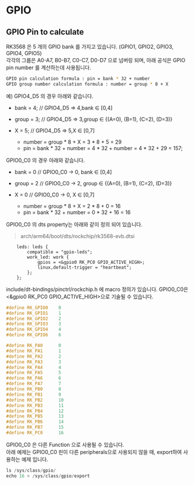 # GPIO 

## GPIO Pin to calculate

RK3568 은 5 개의 GPIO bank 를 가지고 있습니다. (GPIO1, GPIO2, GPIO3, GPIO4, GPIO5)  
각각의 그룹은 A0-A7, B0-B7, C0-C7, D0-D7 으로 넘버링 되며, 아래 공식은 GPIO pin number 를 계산하는데 사용됩니다. 

```bash
GPIO pin calculation formula : pin = bank * 32 + number
GPIO group number calculation formula : number = group * 8 + X
```

예) GPIO4_D5 의 경우 아래와 같습니다.
- bank		=	4;	//	GPIO4_D5 => 4,bank ∈ [0,4]
- group		=	3;	//	GPIO4_D5 => 3,group ∈ {(A=0), (B=1), (C=2), (D=3)}
- X			=	5;	//  GPIO4_D5 => 5,X ∈ [0,7]

  * number = group * 8 + X = 3 * 8 + 5 = 29
  * pin = bank * 32 + number = 4 * 32 + number = 4 * 32 + 29 = 157;




GPIO0_C0 의 경우 아래와 같습니다.
- bank		=	0	//	GPIO0_C0 -> 0, bank ∈ [0,4]  
- group		=	2	//	GPIO0_C0 -> 2, group ∈ {(A=0), (B=1), (C=2), (D=3)}  
- X 		=	0	//	GPIO0_C0 -> 0, X ∈ [0,7]  

  * number = group * 8 + X = 2 * 8 + 0 = 16
  * pin = bank * 32 + number = 0 * 32 + 16 = 16


GPIO0_C0 의 dts property는 아래와 같이 정의 되어 있습니다. 
> arch/arm64/boot/dts/rockchip/rk3568-evb.dtsi

```dts
	leds: leds {
		compatible = "gpio-leds";
		work_led: work {
			gpios = <&gpio0 RK_PC0 GPIO_ACTIVE_HIGH>;
			linux,default-trigger = "heartbeat";
		};
	};
```

include/dt-bindings/pinctrl/rockchip.h 에 macro 정의가 있습니다. GPIO0_C0은 <&gpio0 RK_PC0 GPIO_ACTIVE_HIGH>으로 기술될 수 있습니다. 
```c
#define RK_GPIO0	0
#define RK_GPIO1	1
#define RK_GPIO2	2
#define RK_GPIO3	3
#define RK_GPIO4	4
#define RK_GPIO6	6

#define RK_PA0		0
#define RK_PA1		1
#define RK_PA2		2
#define RK_PA3		3
#define RK_PA4		4
#define RK_PA5		5
#define RK_PA6		6
#define RK_PA7		7
#define RK_PB0		8
#define RK_PB1		9
#define RK_PB2		10
#define RK_PB3		11
#define RK_PB4		12
#define RK_PB5		13
#define RK_PB6		14
#define RK_PB7		15
#define RK_PC0		16
```

GPIO0_C0 은 다른 Function 으로 사용될 수 있습니다.  
아래 예제는 GPIO0_C0 핀이 다른 peripherals으로 사용되지 않을 때, export하여 사용하는 예제 입니다. 
```c
ls /sys/class/gpio/
echo 16 > /sys/class/gpio/export

```
